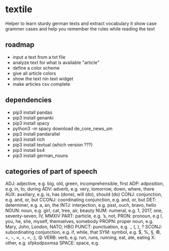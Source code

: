 # textile
Helper to learn sturdy german texts and extract vocabulary
it show case grammer cases and help you remember the rules
while reading the text

## roadmap
- input a text from a txt file
- analyze text for what is available "article"
- define a color scheme
- give all article colors
- show the text nin text widget
- make articles csv complete

## dependencies
- pip3 install pandas
- pip3 install genanki
- pip3 install spacy
- python3 -m spacy download de_core_news_sm
- pip3 install pandarallel
- pip3 install rich
- pip3 install textual (which version ???)
- pip3 install bs4
- pip3 install german_nouns

## categories of part of speech
ADJ: adjective, e.g. big, old, green, incomprehensible, first
ADP: adposition, e.g. in, to, during
ADV: adverb, e.g. very, tomorrow, down, where, there
AUX: auxiliary, e.g. is, has (done), will (do), should (do)
CONJ: conjunction, e.g. and, or, but
CCONJ: coordinating conjunction, e.g. and, or, but
DET: determiner, e.g. a, an, the
INTJ: interjection, e.g. psst, ouch, bravo, hello
NOUN: noun, e.g. girl, cat, tree, air, beauty
NUM: numeral, e.g. 1, 2017, one, seventy-seven, IV, MMXIV
PART: particle, e.g. ’s, not,
PRON: pronoun, e.g I, you, he, she, myself, themselves, somebody
PROPN: proper noun, e.g. Mary, John, London, NATO, HBO
PUNCT: punctuation, e.g. ., (, ), ?
SCONJ: subordinating conjunction, e.g. if, while, that
SYM: symbol, e.g. $, %, §, ©, +, −, ×, ÷, =, :), 😝
VERB: verb, e.g. run, runs, running, eat, ate, eating
X: other, e.g. sfpksdpsxmsa
SPACE: space, e.g.
